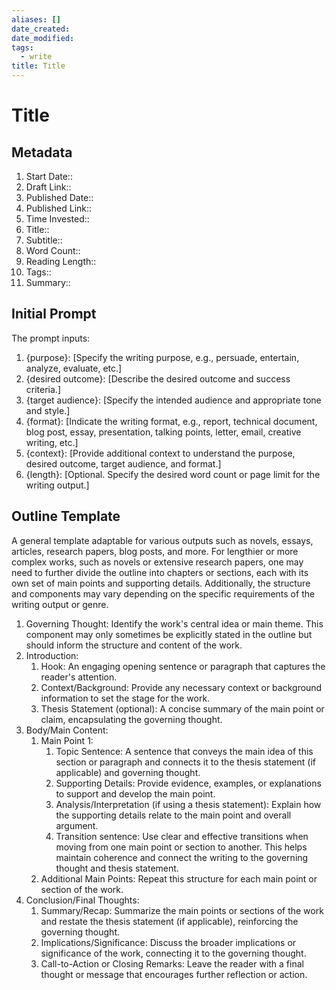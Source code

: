 ```yaml
---
aliases: []
date_created: 
date_modified: 
tags:
  - write
title: Title
---
```


# Title

## Metadata

1. Start Date::
2. Draft Link::
3. Published Date::
4. Published Link::
5. Time Invested::
6. Title::
7. Subtitle::
8. Word Count::
9. Reading Length::
10. Tags::
11. Summary::

## Initial Prompt

The prompt inputs:

1. {purpose}: [Specify the writing purpose, e.g., persuade, entertain, analyze, evaluate, etc.]
2. {desired outcome}: [Describe the desired outcome and success criteria.]
3. {target audience}: [Specify the intended audience and appropriate tone and style.]
4. {format}: [Indicate the writing format, e.g., report, technical document, blog post, essay, presentation, talking points, letter, email, creative writing, etc.]
5. {context}: [Provide additional context to understand the purpose, desired outcome, target audience, and format.]
6. {length}: [Optional. Specify the desired word count or page limit for the writing output.]

## Outline Template

A general template adaptable for various outputs such as novels, essays, articles, research papers, blog posts, and more. For lengthier or more complex works, such as novels or extensive research papers, one may need to further divide the outline into chapters or sections, each with its own set of main points and supporting details. Additionally, the structure and components may vary depending on the specific requirements of the writing output or genre.

1. Governing Thought: Identify the work's central idea or main theme. This component may only sometimes be explicitly stated in the outline but should inform the structure and content of the work.
2. Introduction:
	1. Hook: An engaging opening sentence or paragraph that captures the reader's attention.
	2. Context/Background: Provide any necessary context or background information to set the stage for the work.
	3. Thesis Statement (optional): A concise summary of the main point or claim, encapsulating the governing thought.
3. Body/Main Content:
	1. Main Point 1:
		1. Topic Sentence: A sentence that conveys the main idea of this section or paragraph and connects it to the thesis statement (if applicable) and governing thought.
		2. Supporting Details: Provide evidence, examples, or explanations to support and develop the main point.
		3. Analysis/Interpretation (if using a thesis statement): Explain how the supporting details relate to the main point and overall argument.
		4. Transition sentence: Use clear and effective transitions when moving from one main point or section to another. This helps maintain coherence and connect the writing to the governing thought and thesis statement.
	2. Additional Main Points: Repeat this structure for each main point or section of the work.
4. Conclusion/Final Thoughts:
	1. Summary/Recap: Summarize the main points or sections of the work and restate the thesis statement (if applicable), reinforcing the governing thought.
	2. Implications/Significance: Discuss the broader implications or significance of the work, connecting it to the governing thought.
	3. Call-to-Action or Closing Remarks: Leave the reader with a final thought or message that encourages further reflection or action.
